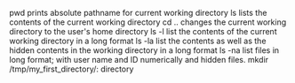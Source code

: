 pwd prints absolute pathname for current working directory
ls lists the contents of the current working directory
cd .. changes the current working directory to the user's home directory
ls -l list the contents of the current working directory in a long format
ls -la list the contents as well as the hidden contents in the working directory in a long format
ls -na list files in long format; with user name and ID numerically and hidden files.
mkdir /tmp/my_first_directory/: directory
